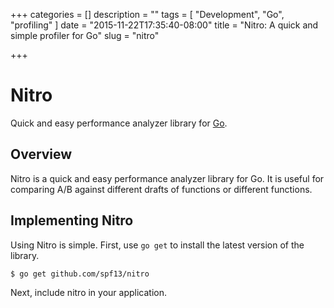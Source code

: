+++
categories = []
description = ""
tags = [ "Development", "Go", "profiling" ]
date = "2015-11-22T17:35:40-08:00"
title = "Nitro: A quick and simple profiler for Go"
slug = "nitro"

+++

# Nitro

Quick and easy performance analyzer library for [Go](http://golang.org/).

## Overview

Nitro is a quick and easy performance analyzer library for Go.
It is useful for comparing A/B against different drafts of functions
or different functions.

## Implementing Nitro

Using Nitro is simple. First, use `go get` to install the latest version
of the library.

    $ go get github.com/spf13/nitro

Next, include nitro in your application.
